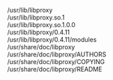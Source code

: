 /usr/lib/libproxy  
/usr/lib/libproxy.so.1  
/usr/lib/libproxy.so.1.0.0  
/usr/lib/libproxy/0.4.11  
/usr/lib/libproxy/0.4.11/modules  
/usr/share/doc/libproxy  
/usr/share/doc/libproxy/AUTHORS  
/usr/share/doc/libproxy/COPYING  
/usr/share/doc/libproxy/README  
